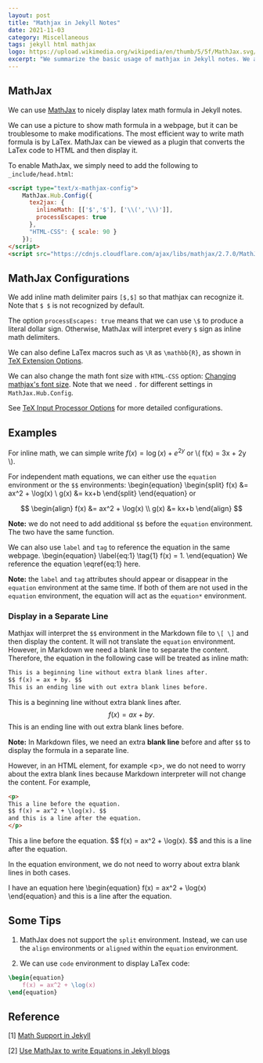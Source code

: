 ```yaml
---
layout: post
title: "Mathjax in Jekyll Notes"
date: 2021-11-03
category: Miscellaneous
tags: jekyll html mathjax
logo: https://upload.wikimedia.org/wikipedia/en/thumb/5/5f/MathJax.svg/1024px-MathJax.svg.png
excerpt: "We summarize the basic usage of mathjax in Jekyll notes. We also provide some examples of writing math equations."
---
```


## MathJax
We can use [MathJax](https://www.mathjax.org/) to nicely display latex math formula in Jekyll notes. 

We can use a picture to show math formula in a webpage, but it can be troublesome to make modifications. The most efficient way to write math formula is by LaTex. MathJax can be viewed as a plugin that converts the LaTex code to HTML and then display it.  

To enable MathJax, we simply need to add the following to `_include/head.html`:
```html
<script type="text/x-mathjax-config">
    MathJax.Hub.Config({
      tex2jax: {
        inlineMath: [['$','$'], ['\\(','\\)']],
        processEscapes: true
      },
      "HTML-CSS": { scale: 90 }
    });
</script>
<script src="https://cdnjs.cloudflare.com/ajax/libs/mathjax/2.7.0/MathJax.js?config=TeX-AMS-MML_HTMLorMML" type="text/javascript"></script>
```

## MathJax Configurations
We add inline math delimiter pairs `[$,$]` so that mathjax can recognize it. Note that `$ $` is not recognized by default.

The option `processEscapes: true` means that we can use `\$` to produce a literal dollar sign. Otherwise, MathJax will interpret every `$` sign as inline math delimiters.

We can also define LaTex macros such as `\R` as `\mathbb{R}`, as shown in [TeX Extension Options](https://docs.mathjax.org/en/latest/options/input/tex.html#tex-extension-options-1).

We can also change the math font size with `HTML-CSS` option: [Changing mathjax's font size](https://stackoverflow.com/questions/19086152/changing-mathjaxs-font-size). Note that we need `.` for different settings in `MathJax.Hub.Config`.

See [TeX Input Processor Options](https://docs.mathjax.org/en/latest/options/input/tex.html) for more detailed configurations.


## Examples
For inline math, we can simple write $f(x) = \log(x) + e^{2y}$ or \\( f(x) = 3x + 2y \\).

For independent math equations, we can either use the `equation` environment or the `$$` environments:
\begin{equation}
\begin{split}
	f(x) &= ax^2 + \log(x) \\ 
	g(x) &= kx+b
\end{split}
\end{equation}
or

$$
\begin{align}
	f(x) &= ax^2 + \log(x) \\ 
	g(x) &= kx+b
\end{align}
$$

**Note:** we do not need to add additional `$$` before the `equation` environment. The two have the same function.

We can also use `label` and `tag` to reference the equation in the same webpage.
\begin{equation}
\label{eq:1}
\tag{1}
f(x) = 1.
\end{equation}
We reference the equation \eqref{eq:1} here.

**Note:** the `label` and `tag` attributes should appear or disappear in the `equation` environment at the same time. If both of them are not used in the `equation` environment, the equation will act as the `equation*` environment. 


### Display in a Separate Line
Mathjax will interpret the `$$` environment in the Markdown file to `\[ \]` and then display the content. It will not translate the `equation` environment. However, in Markdown we need a blank line to separate the content. Therefore, the equation in the following case will be treated as inline math:
```html
This is a beginning line without extra blank lines after.
$$ f(x) = ax + by. $$
This is an ending line with out extra blank lines before.
```

This is a beginning line without extra blank lines after.
$$
f(x) = ax + by.
$$
This is an ending line with out extra blank lines before.

**Note:** In Markdown files, we need an extra **blank line** before and after `$$` to display the formula in a separate line.

However, in an HTML element, for example &lt;p&gt;, we do not need to worry about the extra blank lines because Markdown interpreter will not change the content. For example,
```html
<p>
This a line before the equation.
$$ f(x) = ax^2 + \log(x). $$
and this is a line after the equation.
</p>
```

<p>
This a line before the equation.
$$
	f(x) = ax^2 + \log(x).
$$
and this is a line after the equation.
</p>

In the equation environment, we do not need to worry about extra blank lines in both cases.
<p>
I have an equation here
\begin{equation}
	f(x) = ax^2 + \log(x)
\end{equation}
and this is a line after the equation.
</p>


## Some Tips
1. MathJax does not support the `split` environment. Instead, we can use the `align` environments or `aligned` within the `equation` environment.

2. We can use `code` environment to display LaTex code:
```latex
\begin{equation}
	f(x) = ax^2 + \log(x)
\end{equation}
```


## Reference
[1] [Math Support in Jekyll](http://blog.lostinmyterminal.com/webpages/2015/01/09/math-support-in-jekyll.html)

[2] [Use MathJax to write Equations in Jekyll blogs](http://zjuwhw.github.io/2017/06/04/MathJax.html)